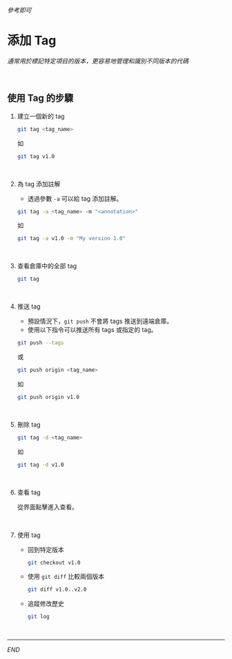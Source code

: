 _參考即可_

# 添加 Tag

_通常用於標記特定項目的版本，更容易地管理和識別不同版本的代碼_

<br>

## 使用 Tag 的步驟

1. 建立一個新的 tag

    ```bash
    git tag <tag_name>
    ```
    如
    ```bash
    git tag v1.0
    ```    

<br>

2. 為 tag 添加註解

   - 透過參數 `-a` 可以給 tag 添加註解。

    ```bash
    git tag -a <tag_name> -m "<annotation>"
    ```
    如
    ```bash
    git tag -a v1.0 -m "My version 1.0"
    ```
<br>

3. 查看倉庫中的全部 tag

    ```bash
    git tag
    ```
<br>

4. 推送 tag

     - 預設情況下，`git push` 不會將 tags 推送到遠端倉庫。
     - 使用以下指令可以推送所有 tags 或指定的 tag。

    ```bash
    git push --tags
    ```
    或
    ```bash
    git push origin <tag_name>
    ```
    如
    ```bash
    git push origin v1.0
    ```
<br>

5. 刪除 tag

    ```bash
    git tag -d <tag_name>
    ```
    如
    ```bash
    git tag -d v1.0
    ```

<br>

6. 查看 tag

    從界面點擊進入查看。

<br>

7. 使用 tag

    - 回到特定版本

        ```bash
        git checkout v1.0
        ```

    - 使用 `git diff` 比較兩個版本

        ```bash
        git diff v1.0..v2.0
        ```

    - 追蹤修改歷史

        ```bash
        git log
        ```

<br>

---

_END_